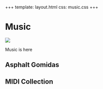 +++
template: layout.html
css: music.css
+++

# Music

![](rocks.jpg)

Music is here

## Asphalt Gomidas

<html>

<div id="tracks"></div>

<script src="/static/js/microne.js"></script>

<script>
    const tracks = ['p10-a', 'p8-b', 'p7-c', 'p6-a', 'p5-a', 'p4-b'];
    tracks_div = document.getElementById('tracks');
    tracks.forEach(function (trackname) {
	var source = '/static/wav/'.concat(trackname, '.wav');
    	var t_div = document.createElement('div');
	var link = document.createElement('a');
	var linktext = document.createTextNode(trackname);
	link.setAttribute('href', source);
	link.appendChild(linktext);
	var player = document.createElement('div');
	player.className = 'player';
	player.id = 'player-'.concat(trackname);
        var m = new Microne(player);
        m.source(source);
	t_div.appendChild(link);
	t_div.appendChild(player);
	tracks_div.appendChild(t_div);
	tracks_div.appendChild(document.createElement('br'));
    })
</script>

</html>

## MIDI Collection
